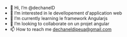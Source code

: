 - 👋 Hi, I’m @dechanelD
- 👀 I’m interested in  le devellopement d'application web
- 🌱 I’m currently learning le framework Angularjs
- 💞️ I’m looking to collaborate on  un projet angular
- 📫 How to reach me dechaneldipeua@gmail.com

<!---
dechanelD/dechanelD is a ✨ special ✨ repository because its `README.md` (this file) appears on your GitHub profile.
You can click the Preview link to take a look at your changes.
--->
